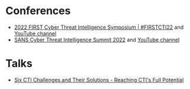 # Conferences
- [2022 FIRST Cyber Threat Intelligence Symposium | #FIRSTCTI22](https://www.first.org/events/symposium/berlin2022/) and [YouTube channel](https://www.youtube.com/playlist?list=PLBAUUhONOrO9-ezI1nFq1zT8LWrkdVs38)
- [SANS Cyber Threat Intelligence Summit 2022]() and [YouTube channel](https://www.youtube.com/playlist?list=PLfouvuAjspTp86f8iKdPhKN3DElutZllx)

# Talks
- [Six CTI Challenges and Their Solutions - Reaching CTI's Full Potential](https://www.youtube.com/watch?v=EIkjpl7XOZE)

